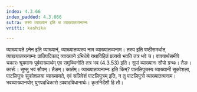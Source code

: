```yaml
---
index: 4.3.66
index_padded: 4.3.066
sutra: तस्य व्याख्यान इति च व्याख्यातव्यनाम्नः
vritti: kashika

---
```

व्याख्यायते ऽनेन इति व्याख्यानं, व्याख्यातव्यस्य नाम व्याख्यातव्यनाम। तस्य इति षष्ठीसमर्थात् व्याखयातव्यनाम्नः प्रातिपदिकाद् व्याख्याने ऽभिधेये यथाविहितं प्रत्ययो भवति तत्र भवे च। वाक्यार्थसमीपे चकारः श्रूयमाणः पूर्ववाख्यार्थम् एव समुच्चिनोति तत्र भव (4.3.53) इति। सुपां व्याख्यानः सौपो ग्रन्थः। तैङः। कार्त्तः। सुप्सु भवं सौपम्। तैङम्। कार्तम्। व्याख्यातव्यनाम्नः इति किम्? पातलिपुत्रस्य व्याख्यानी सुकोशला, पाटलिपुत्रः सुकोशलया व्याख्यायते, एवं सन्निवेशं पाटलिपुत्रम् इति, न तु पाटलिपुत्रो व्याख्यातव्यनाम। भवव्याख्यानयोर् युगपदधिकारो ऽपवादविधानार्थः। कृतनिर्देशौ हि तौ।
